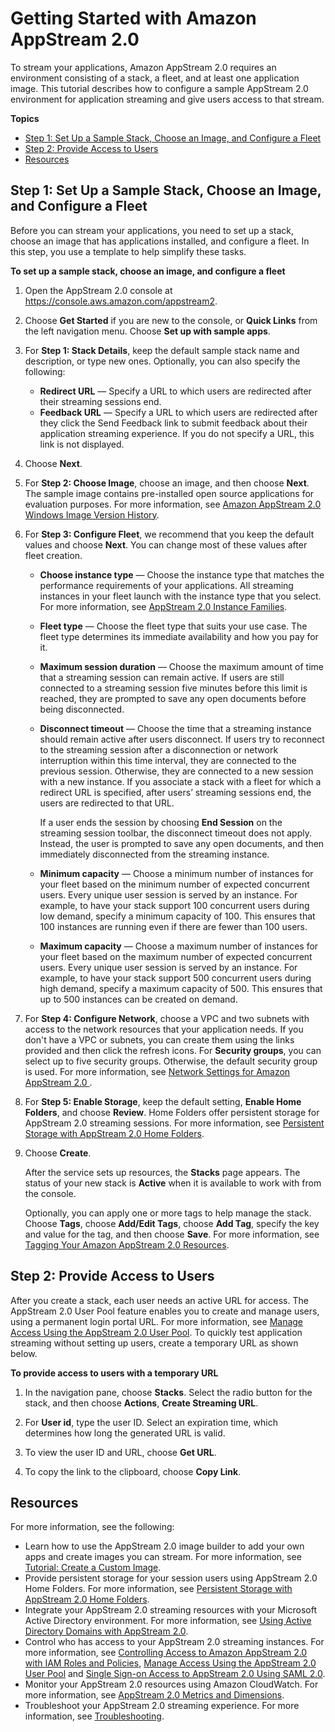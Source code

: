 # Getting Started with Amazon AppStream 2\.0<a name="getting-started"></a>

To stream your applications, Amazon AppStream 2\.0 requires an environment consisting of a stack, a fleet, and at least one application image\. This tutorial describes how to configure a sample AppStream 2\.0 environment for application streaming and give users access to that stream\.

**Topics**
+ [Step 1: Set Up a Sample Stack, Choose an Image, and Configure a Fleet](#getting-started-stack)
+ [Step 2: Provide Access to Users](#getting-started-access)
+ [Resources](#getting-started-next)

## Step 1: Set Up a Sample Stack, Choose an Image, and Configure a Fleet<a name="getting-started-stack"></a>

Before you can stream your applications, you need to set up a stack, choose an image that has applications installed, and configure a fleet\. In this step, you use a template to help simplify these tasks\.

**To set up a sample stack, choose an image, and configure a fleet**

1. Open the AppStream 2\.0 console at [https://console\.aws\.amazon\.com/appstream2](https://console.aws.amazon.com/appstream2)\.

1. Choose **Get Started** if you are new to the console, or **Quick Links** from the left navigation menu\. Choose **Set up with sample apps**\.

1. For **Step 1: Stack Details**, keep the default sample stack name and description, or type new ones\. Optionally, you can also specify the following: 
   + **Redirect URL** — Specify a URL to which users are redirected after their streaming sessions end\.
   + **Feedback URL** — Specify a URL to which users are redirected after they click the Send Feedback link to submit feedback about their application streaming experience\. If you do not specify a URL, this link is not displayed\.

1.  Choose **Next**\.

1. For **Step 2: Choose Image**, choose an image, and then choose **Next**\. The sample image contains pre\-installed open source applications for evaluation purposes\. For more information, see [Amazon AppStream 2\.0 Windows Image Version History](base-image-version-history.md)\.

1. For **Step 3: Configure Fleet**, we recommend that you keep the default values and choose **Next**\. You can change most of these values after fleet creation\.
   + **Choose instance type** — Choose the instance type that matches the performance requirements of your applications\. All streaming instances in your fleet launch with the instance type that you select\. For more information, see [AppStream 2\.0 Instance Families](instance-types.md)\.
   + **Fleet type** — Choose the fleet type that suits your use case\. The fleet type determines its immediate availability and how you pay for it\.
   + **Maximum session duration** — Choose the maximum amount of time that a streaming session can remain active\. If users are still connected to a streaming session five minutes before this limit is reached, they are prompted to save any open documents before being disconnected\.
   + **Disconnect timeout** — Choose the time that a streaming instance should remain active after users disconnect\. If users try to reconnect to the streaming session after a disconnection or network interruption within this time interval, they are connected to the previous session\. Otherwise, they are connected to a new session with a new instance\. If you associate a stack with a fleet for which a redirect URL is specified, after users’ streaming sessions end, the users are redirected to that URL\.

     If a user ends the session by choosing **End Session** on the streaming session toolbar, the disconnect timeout does not apply\. Instead, the user is prompted to save any open documents, and then immediately disconnected from the streaming instance\. 
   + **Minimum capacity** — Choose a minimum number of instances for your fleet based on the minimum number of expected concurrent users\. Every unique user session is served by an instance\. For example, to have your stack support 100 concurrent users during low demand, specify a minimum capacity of 100\. This ensures that 100 instances are running even if there are fewer than 100 users\.
   + **Maximum capacity** — Choose a maximum number of instances for your fleet based on the maximum number of expected concurrent users\. Every unique user session is served by an instance\. For example, to have your stack support 500 concurrent users during high demand, specify a maximum capacity of 500\. This ensures that up to 500 instances can be created on demand\.

1. For **Step 4: Configure Network**, choose a VPC and two subnets with access to the network resources that your application needs\. If you don't have a VPC or subnets, you can create them using the links provided and then click the refresh icons\. For **Security groups**, you can select up to five security groups\. Otherwise, the default security group is used\. For more information, see [Network Settings for Amazon AppStream 2\.0 ](managing-network.md)\.

1. For **Step 5: Enable Storage**, keep the default setting, **Enable Home Folders**, and choose **Review**\. Home Folders offer persistent storage for AppStream 2\.0 streaming sessions\. For more information, see [Persistent Storage with AppStream 2\.0 Home Folders](home-folders.md)\.

1. Choose **Create**\.

   After the service sets up resources, the **Stacks** page appears\. The status of your new stack is **Active** when it is available to work with from the console\.

   Optionally, you can apply one or more tags to help manage the stack\. Choose **Tags**, choose **Add/Edit Tags**, choose **Add Tag**, specify the key and value for the tag, and then choose **Save**\. For more information, see [Tagging Your Amazon AppStream 2\.0 Resources](tagging-basic.md)\.

## Step 2: Provide Access to Users<a name="getting-started-access"></a>

After you create a stack, each user needs an active URL for access\. The AppStream 2\.0 User Pool feature enables you to create and manage users, using a permanent login portal URL\. For more information, see [Manage Access Using the AppStream 2\.0 User Pool](user-pool.md)\. To quickly test application streaming without setting up users, create a temporary URL as shown below\.

**To provide access to users with a temporary URL**

1. In the navigation pane, choose **Stacks**\. Select the radio button for the stack, and then choose **Actions**, **Create Streaming URL**\.

1. For **User id**, type the user ID\. Select an expiration time, which determines how long the generated URL is valid\.

1. To view the user ID and URL, choose **Get URL**\.

1. To copy the link to the clipboard, choose **Copy Link**\. 

## Resources<a name="getting-started-next"></a>

For more information, see the following:
+ Learn how to use the AppStream 2\.0 image builder to add your own apps and create images you can stream\. For more information, see [Tutorial: Create a Custom Image](tutorial-image-builder.md)\.
+ Provide persistent storage for your session users using AppStream 2\.0 Home Folders\. For more information, see [Persistent Storage with AppStream 2\.0 Home Folders](home-folders.md)\.
+ Integrate your AppStream 2\.0 streaming resources with your Microsoft Active Directory environment\. For more information, see [Using Active Directory Domains with AppStream 2\.0](active-directory.md)\.
+ Control who has access to your AppStream 2\.0 streaming instances\. For more information, see [Controlling Access to Amazon AppStream 2\.0 with IAM Roles and Policies](controlling-access.md), [Manage Access Using the AppStream 2\.0 User Pool](user-pool.md) and [Single Sign\-on Access to AppStream 2\.0 Using SAML 2\.0](external-identity-providers.md)\.
+ Monitor your AppStream 2\.0 resources using Amazon CloudWatch\. For more information, see [AppStream 2\.0 Metrics and Dimensions](monitoring.md#monitoring-with-cloudwatch)\.
+ Troubleshoot your AppStream 2\.0 streaming experience\. For more information, see [Troubleshooting](troubleshooting.md)\.